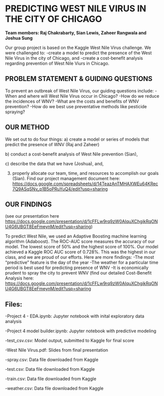 # PREDICTING WEST NILE VIRUS IN THE CITY OF CHICAGO

**Team members: Raj Chakrabarty, Sian Lewis, Zaheer Rangwala and Joshua Sung**

Our group project is based on the Kaggle West Nile Virus challenge. We were challenged to:
-create a model to predict the presence of the West Nile Virus in the city of Chicago, and
-create a cost-benefit analysis regarding prevention of West Nile Viurs in Chicago.

## **PROBLEM STATEMENT & GUIDING QUESTIONS**
To prevent an outbreak of West Nile Virus, our guiding questions include:
-When and where will West Nile Virus occur in Chicago?
-How do we reduce the incidences of WNV?
-What are the costs and benefits of WNV prevention?
-How do we best use preventative methods like pesticide spraying?


## **OUR METHOD**
We set out to do four things: 
  a) create a model or series of models that predict the presence of WNV (Raj and Zaheer)
  
  b) conduct a cost-benefit analysis of West Nile prevention (Sian),
  
  c) describe the data that we have (Joshua), and,
  
  3) properly allocate our team, time, and resources to accomplish our goals (Sian). Find our project management document here: https://docs.google.com/spreadsheets/d/14TeazAnTMHAXWEu64KRec7Q9ASqSNv_p1B5oPRuYuQ4/edit?usp=sharing


## **OUR FINDINGS** 
(see our presentation here https://docs.google.com/presentation/d/1cFFLw9rq9zW0AIquXChgikRqONU4G6UBGT8EeFmeynM/edit?usp=sharing)

To predict West Nile, we used an Adaptive Boosting machine learning algorithm (Adaboost). The ROC-AUC score measures the accuracy of our model. The lowest score of 50% and the highest score of 100%. Our model achieved a Kaggle ROC AUC score of 0.728%. This was the highest in our class, and we are proud of our efforts. Here are more findings:
-The most “predictive” feature is the day of the year
-The weather for a particular time period is best used for predicting presence of WNV
-It is economically prudent to spray the city to prevent WNV (find our detailed Cost-Benefit Analysis here: https://docs.google.com/presentation/d/1cFFLw9rq9zW0AIquXChgikRqONU4G6UBGT8EeFmeynM/edit?usp=sharing

## **Files:**

  -Project 4 - EDA.ipynb:          Jupyter notebook with inital exploratory data analysis 
  
  -Project 4 model builder.ipynb:  Jupyter notebook with predictive modeling
  
  -test_csv.csv:                   Model output, submitted to Kaggle for final score
  
  -West Nile Virus.pdf:            Slides from final presentation
  
  -spray.csv:                      Data file downloaded from Kaggle
  
  -test.csv:                       Data file downloaded from Kaggle 
  
  -train.csv:                      Data file downloaded from Kaggle
  
  -weather.csv:                    Data file downloaded from Kaggle
  
